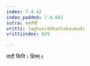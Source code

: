 ```yaml
---
index: 7.4.42
index_padded: 7.4.042
sutra: दधातेर्हिः
vritti: laghusiddhantakaumudi
vrittiindex: 829

---
```

तादौ किति। हितम्॥